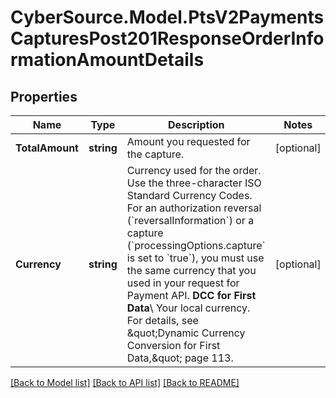 # CyberSource.Model.PtsV2PaymentsCapturesPost201ResponseOrderInformationAmountDetails
## Properties

Name | Type | Description | Notes
------------ | ------------- | ------------- | -------------
**TotalAmount** | **string** | Amount you requested for the capture.  | [optional] 
**Currency** | **string** | Currency used for the order. Use the three-character ISO Standard Currency Codes.  For an authorization reversal (&#x60;reversalInformation&#x60;) or a capture (&#x60;processingOptions.capture&#x60; is set to &#x60;true&#x60;), you must use the same currency that you used in your request for Payment API.  **DCC for First Data**\\ Your local currency. For details, see \&quot;Dynamic Currency Conversion for First Data,\&quot; page 113.  | [optional] 

[[Back to Model list]](../README.md#documentation-for-models) [[Back to API list]](../README.md#documentation-for-api-endpoints) [[Back to README]](../README.md)

